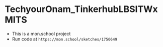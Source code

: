 # TechyourOnam_TinkerhubLBSITWxMITS

- This is a mon.school project
- Run code at `https://mon.school/sketches/1750649`
